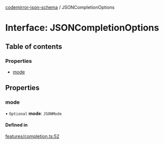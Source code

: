 [codemirror-json-schema](../README.md) / JSONCompletionOptions

# Interface: JSONCompletionOptions

## Table of contents

### Properties

- [mode](JSONCompletionOptions.md#mode)

## Properties

### mode

• `Optional` **mode**: `JSONMode`

#### Defined in

[features/completion.ts:52](https://github.com/jsonnext/codemirror-json-schema/blob/edafa8f/src/features/completion.ts#L52)
